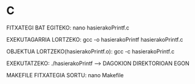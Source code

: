 # C

FITXATEGI BAT EGITEKO:
  nano hasierakoPrintf.c
  
EXEKUTAGARRIA LORTZEKO:
  gcc -o hasierakoPrintf hasierakoPrintf.c
  
OBJEKTUA LORTZEKO(hasierakoPrintf.o):
  gcc -c hasierakoPrintf.c

EXEKUTATZEKO:
  ./hasierakoPrintf     --> DAGOKION DIREKTORIOAN EGON
  
MAKEFILE FITXATEGIA SORTU:
  nano Makefile
  
